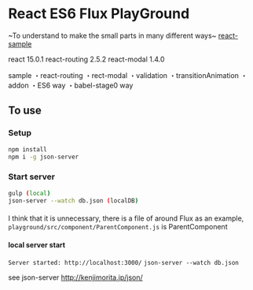 # React ES6 Flux PlayGround
~To understand to make the small parts in many different ways~
[react-sample](http://kenjimorita.jp/wp-content/uploads/2016/07/shouhizeijavascript2-1024x637.gif)

react 15.0.1
react-routing 2.5.2
react-modal 1.4.0

sample
・react-routing
・rect-modal
・validation
・transitionAnimation
・addon
・ES6 way
・babel-stage0 way


## To use

### Setup

```sh
npm install
npm i -g json-server
```

### Start server

```sh
gulp (local)
json-server --watch db.json (localDB)
```

####
I think that it is unnecessary, there is a file of around Flux as an example,
```playground/src/component/ParentComponent.js``` is ParentComponent

#### local server start
```Server started: http://localhost:3000/```
```json-server --watch db.json```


see json-server
http://kenjimorita.jp/json/